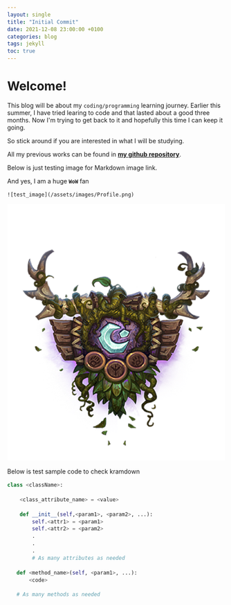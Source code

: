 ```yaml
---
layout: single
title: "Initial Commit"
date: 2021-12-08 23:00:00 +0100
categories: blog
tags: jekyll
toc: true
---
```


# Welcome!

This blog will be about my `coding/programming` learning journey.
Earlier this summer, I have tried learing to code and that lasted about a good three months.
Now I'm trying to get back to it and hopefully this time I can keep it going.

So stick around if you are interested in what I will be studying.

All my previous works can be found in **[my github repository](https://github.com/comogarpher)**.

Below is just testing image for Markdown image link.

And yes, I am a huge **`WoW`** fan

```
![test_image](/assets/images/Profile.png)
```

![test_image](/assets/images/Profile.png)

Below is test sample code to check kramdown

```python
class <className>:

    <class_attribute_name> = <value>

    def __init__(self,<param1>, <param2>, ...):
        self.<attr1> = <param1>
        self.<attr2> = <param2>
        .
        .
        .
        # As many attributes as needed

   def <method_name>(self, <param1>, ...):
       <code>

   # As many methods as needed
```
